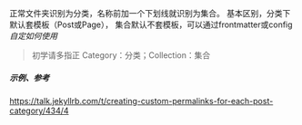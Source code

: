 正常文件夹识别为分类，名称前加一个下划线就识别为集合。
基本区别，分类下默认套模板（Post或Page），
集合默认不套模板，可以通过frontmatter或config*自定如何使用*

>初学请多指正
Category：分类；Collection：集合

##### 示例、参考
https://talk.jekyllrb.com/t/creating-custom-permalinks-for-each-post-category/434/4
